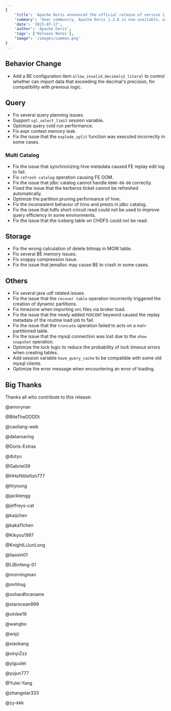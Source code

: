 ```yaml
---
{
    'title': 'Apache Doris announced the official release of version 1.2.6',
    'summary': 'Dear community, Apache Doris 1.2.6 is now available, with several enhancements and bug fixes based on 1.2.0，enabling smoother user experience.',
    'date': '2023-07-17',
    'author': 'Apache Doris',
    'tags': ['Release Notes'],
    "image": '/images/common.png'
}
---
```


<!--
Licensed to the Apache Software Foundation (ASF) under one
or more contributor license agreements.  See the NOTICE file
distributed with this work for additional information
regarding copyright ownership.  The ASF licenses this file
to you under the Apache License, Version 2.0 (the
"License"); you may not use this file except in compliance
with the License.  You may obtain a copy of the License at

  http://www.apache.org/licenses/LICENSE-2.0

Unless required by applicable law or agreed to in writing,
software distributed under the License is distributed on an
"AS IS" BASIS, WITHOUT WARRANTIES OR CONDITIONS OF ANY
KIND, either express or implied.  See the License for the
specific language governing permissions and limitations
under the License.
-->

## Behavior Change

- Add a BE configuration item `allow_invalid_decimalv2_literal` to control whether can import data that exceeding the decimal's precision, for compatibility with previous logic.

## Query

- Fix several query planning issues.
- Support `sql_select_limit` session variable.
- Optimize query cold run performance.
- Fix expr context memory leak.
- Fix the issue that the `explode_split` function was executed incorrectly in some cases.

### Multi Catalog

- Fix the issue that synchronizing hive metadata caused FE replay edit log to fail.
- Fix `refresh catalog` operation causing FE OOM.
- Fix the issue that jdbc catalog cannot handle `0000-00-00` correctly.
- Fixed the issue that the kerberos ticket cannot be refreshed automatically.
- Optimize the partition pruning performance of hive.
- Fix the inconsistent behavior of trino and presto in jdbc catalog.
- Fix the issue that hdfs short-circuit read could not be used to improve query efficiency in some environments.
- Fix the issue that the iceberg table on CHDFS could not be read.

## Storage

- Fix the wrong calculation of delete bitmap in MOW table.
- Fix several BE memory issues.
- Fix snappy compression issue.
- Fix the issue that jemalloc may cause BE to crash in some cases.

## Others

- Fix several java udf related issues.
- Fix the issue that the `recover table` operation incorrectly triggered the creation of dynamic partitions.
- Fix timezone when importing orc files via broker load.
- Fix the issue that the newly added `PERCENT` keyword caused the replay metadata of the routine load job to fail.
- Fix the issue that the `truncate` operation failed to acts on a non-partitioned table.
- Fix the issue that the mysql connection was lost due to the `show snapshot` operation.
- Optimize the lock logic to reduce the probability of lock timeout errors when creating tables.
- Add session variable `have_query_cache` to be compatible with some old mysql clients.
- Optimize the error message when encountering an error of loading.

## Big Thanks

Thanks all who contribute to this release:

@amorynan

@BiteTheDDDDt

@caoliang-web

@dataroaring

@Doris-Extras

@dutyu

@Gabriel39

@HHoflittlefish777

@htyoung

@jacktengg

@jeffreys-cat

@kaijchen

@kaka11chen

@Kikyou1997

@KnightLiJunLong

@liaoxin01

@LiBinfeng-01

@morningman

@mrhhsg

@sohardforaname

@starocean999

@vinlee19

@wangbo

@wsjz

@xiaokang

@xinyiZzz

@yiguolei

@yujun777

@Yulei-Yang

@zhangstar333

@zy-kkk

